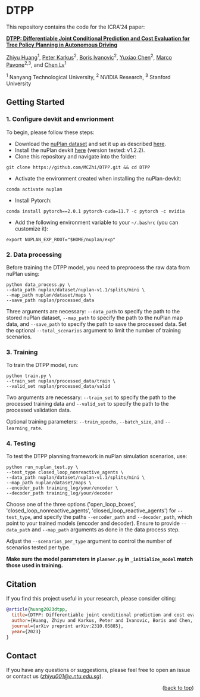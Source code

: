 # DTPP

This repository contains the code for the ICRA'24 paper:


[**DTPP: Differentiable Joint Conditional Prediction and Cost Evaluation for Tree Policy Planning in Autonomous Driving**](https://arxiv.org/abs/2310.05885)

[Zhiyu Huang](https://mczhi.github.io/)<sup>1</sup>, [Peter Karkus](https://karkus.tilda.ws/)<sup>2</sup>, [Boris Ivanovic](https://www.borisivanovic.com/)<sup>2</sup>, [Yuxiao Chen](https://scholar.google.com/citations?user=AOdxmJYAAAAJ&hl=en)<sup>2</sup>, [Marco Pavone](https://scholar.google.com/citations?user=RhOpyXcAAAAJ&hl=en)<sup>2,3</sup>, and [Chen Lv](https://lvchen.wixsite.com/automan)<sup>1</sup>

<sup>1</sup> Nanyang Technological University, <sup>2</sup> NVIDIA Research, <sup>3</sup> Stanford University


## Getting Started
### 1. Configure devkit and envrionment
To begin, please follow these steps:
- Download the [nuPlan dataset](https://www.nuscenes.org/nuplan#download) and set it up as described [here](https://nuplan-devkit.readthedocs.io/en/latest/dataset_setup.html). 
- Install the nuPlan devkit [here](https://nuplan-devkit.readthedocs.io/en/latest/installation.html) (version tested: v1.2.2). 
- Clone this repository and navigate into the folder:
```
git clone https://github.com/MCZhi/DTPP.git && cd DTPP
```
- Activate the environment created when installing the nuPlan-devkit:
```
conda activate nuplan
```
- Install Pytorch:
```
conda install pytorch==2.0.1 pytorch-cuda=11.7 -c pytorch -c nvidia
```
- Add the following environment variable to your `~/.bashrc` (you can customize it):
```
export NUPLAN_EXP_ROOT="$HOME/nuplan/exp"
```

### 2. Data processing
Before training the DTPP model, you need to preprocess the raw data from nuPlan using:
```
python data_process.py \
--data_path nuplan/dataset/nuplan-v1.1/splits/mini \
--map_path nuplan/dataset/maps \
--save_path nuplan/processed_data
```
Three arguments are necessary: ```--data_path``` to specify the path to the stored nuPlan dataset, ```--map_path``` to specify the path to the nuPlan map data, and ```--save_path``` to specify the path to save the processed data. Set the optional ```--total_scenarios``` argument to limit the number of training scenarios.

### 3. Training
To train the DTPP model, run:
```
python train.py \
--train_set nuplan/processed_data/train \
--valid_set nuplan/processed_data/valid
```
Two arguments are necessary: ```--train_set``` to specify the path to the processed training data and ```--valid_set``` to specify the path to the processed validation data.

Optional training parameters: ```--train_epochs```, ```--batch_size```, and ```--learning_rate```.

### 4. Testing
To test the DTPP planning framework in nuPlan simulation scenarios, use:
```
python run_nuplan_test.py \
--test_type closed_loop_nonreactive_agents \
--data_path nuplan/dataset/nuplan-v1.1/splits/mini \
--map_path nuplan/dataset/maps \
--encoder_path training_log/your/encoder \
--decoder_path training_log/your/decoder 
```
Choose one of the three options ('open_loop_boxes', 'closed_loop_nonreactive_agents', 'closed_loop_reactive_agents') for ```--test_type```, and specify the paths ```--encoder_path``` and  ```--decoder_path```, which point to your trained models (encoder and decoder). Ensure to provide ```--data_path``` and ```--map_path``` arguments as done in the data process step.

Adjust the ```--scenarios_per_type``` argument to control the number of scenarios tested per type.

**Make sure the model parameters in ```planner.py``` in ```_initialize_model``` match those used in training.**


## Citation
If you find this project useful in your research, please consider citing:
```BibTeX
@article{huang2023dtpp,
  title={DTPP: Differentiable joint conditional prediction and cost evaluation for tree policy planning in autonomous driving},
  author={Huang, Zhiyu and Karkus, Peter and Ivanovic, Boris and Chen, Yuxiao and Pavone, Marco and Lv, Chen},
  journal={arXiv preprint arXiv:2310.05885},
  year={2023}
}
```

## Contact
If you have any questions or suggestions, please feel free to open an issue or contact us (*zhiyu001@e.ntu.edu.sg*).

<p align="right">(<a href="#top">back to top</a>)</p>

